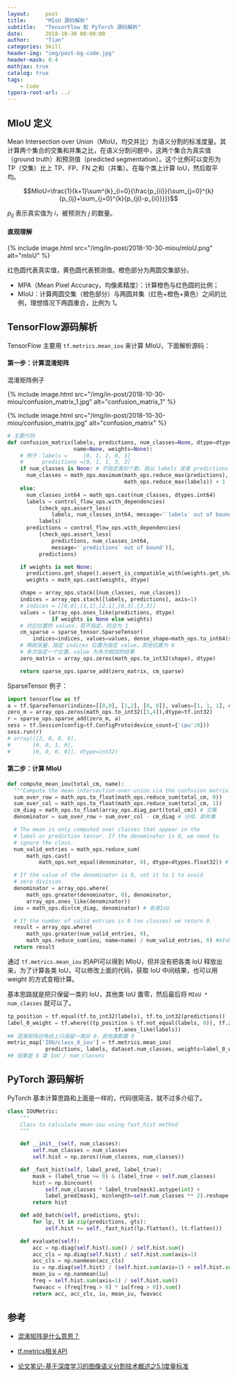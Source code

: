 ```yaml
---
layout:     post
title:      "MIoU 源码解析"
subtitle:   "TensorFlow 和 PyTorch 源码解析"
date:       2018-10-30 00:00:00
author:     "Tian"
categories: Skill
header-img: "img/post-bg-code.jpg"
header-mask: 0.4
mathjax: true
catalog: true
tags:
    - Code
typora-root-url: ../
---
```


## MIoU 定义

Mean Intersection over Union（MIoU，均交并比）为语义分割的标准度量。其计算两个集合的交集和并集之比，在语义分割问题中，这两个集合为真实值（ground truth）和预测值（predicted segmentation）。这个比例可以变形为 TP（交集）比上 TP、FP、FN 之和（并集）。在每个类上计算 IoU，然后取平均。

$$MIoU=\frac{1}{k+1}\sum^{k}_{i=0}{\frac{p_{ii}}{\sum_{j=0}^{k}{p_{ij}+\sum_{j=0}^{k}{p_{ji}-p_{ii}}}}}$$

$p_{ij}$ 表示真实值为 $i$，被预测为 $j$ 的数量。

#### 直观理解

{% include image.html src="/img/in-post/2018-10-30-miou/mIoU.png" alt="mIoU" %}

红色圆代表真实值，黄色圆代表预测值。橙色部分为两圆交集部分。

- MPA（Mean Pixel Accuracy，均像素精度）：计算橙色与红色圆的比例；
- MIoU：计算两圆交集（橙色部分）与两圆并集（红色+橙色+黄色）之间的比例，理想情况下两圆重合，比例为 1。

## TensorFlow源码解析

TensorFlow 主要用 `tf.metrics.mean_iou` 来计算 MIoU，下面解析源码：

#### 第一步：计算混淆矩阵

混淆矩阵例子

{% include image.html src="/img/in-post/2018-10-30-miou/confusion_matrix_1.jpg" alt="confusion_matrix_1" %}

{% include image.html src="/img/in-post/2018-10-30-miou/confusion_matrix.jpg" alt="confusion_matrix" %}

```python
# 主要代码
def confusion_matrix(labels, predictions, num_classes=None, dtype=dtypes.int32,
                     name=None, weights=None): 
    # 例子：labels =     [0, 1, 2, 0, 3]
    #      predictions =[0, 1, 1, 3, 3]
    if num_classes is None: # 不指定类别个数，就以 labels 或者 predictions 最大的指定,即4
      num_classes = math_ops.maximum(math_ops.reduce_max(predictions),
                                     math_ops.reduce_max(labels)) + 1 
    else:
      num_classes_int64 = math_ops.cast(num_classes, dtypes.int64)
      labels = control_flow_ops.with_dependencies(
          [check_ops.assert_less(
              labels, num_classes_int64, message='`labels` out of bound')],
          labels)
      predictions = control_flow_ops.with_dependencies(
          [check_ops.assert_less(
              predictions, num_classes_int64,
              message='`predictions` out of bound')],
          predictions)

    if weights is not None:
      predictions.get_shape().assert_is_compatible_with(weights.get_shape())
      weights = math_ops.cast(weights, dtype)

    shape = array_ops.stack([num_classes, num_classes])
    indices = array_ops.stack([labels, predictions], axis=1) 
    # indices = [[0,0],[1,1],[2,1],[0,3],[3,3]]
    values = (array_ops.ones_like(predictions, dtype)
              if weights is None else weights)
    # 对应位置的 values，若不指定，则全为 1
    cm_sparse = sparse_tensor.SparseTensor(
        indices=indices, values=values, dense_shape=math_ops.to_int64(shape))
    # 稀疏张量，指定 indices 位置为指定 value，其他位置为 0
    # 多次指定一个位置，value 为多次相加的结果
    zero_matrix = array_ops.zeros(math_ops.to_int32(shape), dtype)

    return sparse_ops.sparse_add(zero_matrix, cm_sparse)
```

SparseTensor 例子：

```python
import tensorflow as tf
a = tf.SparseTensor(indices=[[0,0], [1,2], [0, 0]], values=[1, 1, 1], dense_shape=[3, 4])
zero_m = array_ops.zeros(math_ops.to_int32([3,4]),dtype=tf.int32) 
r = sparse_ops.sparse_add(zero_m, a)
sess = tf.Session(config=tf.ConfigProto(device_count={'cpu':0}))
sess.run(r) 
# array([[2, 0, 0, 0],
#       [0, 0, 1, 0],
#       [0, 0, 0, 0]], dtype=int32)
```

#### 第二步：计算 MIoU

```python
def compute_mean_iou(total_cm, name):
  """Compute the mean intersection-over-union via the confusion matrix."""
  sum_over_row = math_ops.to_float(math_ops.reduce_sum(total_cm, 0))
  sum_over_col = math_ops.to_float(math_ops.reduce_sum(total_cm, 1))
  cm_diag = math_ops.to_float(array_ops.diag_part(total_cm)) # 交集
  denominator = sum_over_row + sum_over_col - cm_diag # 分母，即并集

  # The mean is only computed over classes that appear in the
  # label or prediction tensor. If the denominator is 0, we need to
  # ignore the class.
  num_valid_entries = math_ops.reduce_sum(
      math_ops.cast(
          math_ops.not_equal(denominator, 0), dtype=dtypes.float32)) # 类别个数

  # If the value of the denominator is 0, set it to 1 to avoid
  # zero division.
  denominator = array_ops.where(
      math_ops.greater(denominator, 0), denominator,
      array_ops.ones_like(denominator))
  iou = math_ops.div(cm_diag, denominator) # 各类IoU

  # If the number of valid entries is 0 (no classes) we return 0.
  result = array_ops.where(
      math_ops.greater(num_valid_entries, 0),
      math_ops.reduce_sum(iou, name=name) / num_valid_entries, 0) #mIoU
  return result
```

通过 `tf.metrics.mean_iou` 的API可以得到 MIoU，但并没有把各类 IoU 释放出来，为了计算各类 IoU，可以修改上面的代码，获取 IoU 中间结果，也可以用 weight 的方式变相计算。

基本思路就是把只保留一类的 IoU，其他类 IoU 置零，然后最后将 `MIoU * num_classes` 就可以了。

```python
tp_position = tf.equal(tf.to_int32(labels), tf.to_int32(predictions))
label_0_weight = tf.where((tp_position & tf.not_equal(labels, 0)), tf.zeros_like(labels),
                                  tf.ones_like(labels))
## 混淆矩阵对角线上只保留一类非 0，其他类都置 0
metric_map['IOU/class_0_iou'] = tf.metrics.mean_iou(
            predictions, labels, dataset.num_classes, weights=label_0_weight)
## 结果是 0 类 IoU / num_classes
```

## PyTorch 源码解析

PyTorch 基本计算思路和上面是一样的，代码很简洁，就不过多介绍了。

```python
class IOUMetric:
    """
    Class to calculate mean-iou using fast_hist method
    """

    def __init__(self, num_classes):
        self.num_classes = num_classes
        self.hist = np.zeros((num_classes, num_classes))

    def _fast_hist(self, label_pred, label_true):
        mask = (label_true >= 0) & (label_true < self.num_classes)
        hist = np.bincount(
            self.num_classes * label_true[mask].astype(int) +
            label_pred[mask], minlength=self.num_classes ** 2).reshape(self.num_classes, self.num_classes)
        return hist

    def add_batch(self, predictions, gts):
        for lp, lt in zip(predictions, gts):
            self.hist += self._fast_hist(lp.flatten(), lt.flatten())

    def evaluate(self):
        acc = np.diag(self.hist).sum() / self.hist.sum()
        acc_cls = np.diag(self.hist) / self.hist.sum(axis=1)
        acc_cls = np.nanmean(acc_cls)
        iu = np.diag(self.hist) / (self.hist.sum(axis=1) + self.hist.sum(axis=0) - np.diag(self.hist))
        mean_iu = np.nanmean(iu)
        freq = self.hist.sum(axis=1) / self.hist.sum()
        fwavacc = (freq[freq > 0] * iu[freq > 0]).sum()
        return acc, acc_cls, iu, mean_iu, fwavacc
```

## 参考

- [混淆矩阵是什么意思？](混淆矩阵是什么意思？)

- [tf.metrics相关API](https://zhuanlan.zhihu.com/p/43404874)

- [论文笔记-基于深度学习的图像语义分割技术概述之5.1度量标准](https://blog.csdn.net/u014593748/article/details/71698246)





